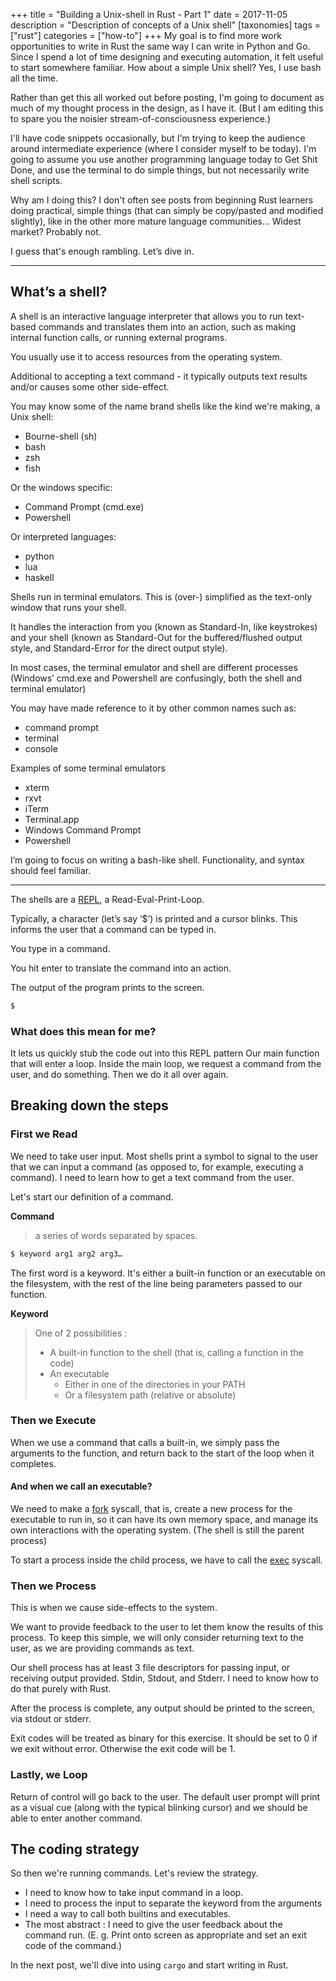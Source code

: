 +++
title = "Building a Unix-shell in Rust - Part 1"
date = 2017-11-05
description = "Description of concepts of a Unix shell"
[taxonomies]
tags = ["rust"]
categories = ["how-to"]
+++
My goal is to find more work opportunities to write in Rust the same way I can write in Python and Go. Since I spend a lot of time designing and executing automation, it felt useful to start somewhere familiar. How about a simple Unix shell? Yes, I use bash all the time.

Rather than get this all worked out before posting, I'm going to document as much of my thought process in the design, as I have it. (But I am editing this to spare you the noisier stream-of-consciousness experience.)

I'll have code snippets occasionally, but I'm trying to keep the audience around intermediate experience (where I consider myself to be today). I'm going to assume you use another programming language today to Get Shit Done, and use the terminal to do simple things, but not necessarily write shell scripts.

Why am I doing this? I don't often see posts from beginning Rust learners doing practical, simple things (that can simply be copy/pasted and modified slightly), like in the other more mature language communities... Widest market? Probably not. 

I guess that's enough rambling. Let’s dive in.

---

## What’s a shell?
A shell is an interactive language interpreter that allows you to run text-based commands and translates them into an action, such as making internal function calls, or running external programs.

You usually use it to access resources from the operating system. 

Additional to accepting a text command - it typically outputs text results and/or causes some other side-effect.

You may know some of the name brand shells like the kind we're making, a Unix shell:
* Bourne-shell (sh)
* bash
* zsh
* fish

Or the windows specific:
* Command Prompt (cmd.exe)
* Powershell

Or interpreted languages:
* python 
* lua
* haskell 

Shells run in terminal emulators. This is (over-) simplified as the text-only window that runs your shell. 

It handles the interaction from you (known as Standard-In, like keystrokes) and your shell (known as Standard-Out for the buffered/flushed output style, and Standard-Error for the direct output style).

In most cases, the terminal emulator and shell are different processes (Windows’ cmd.exe and Powershell are confusingly, both the shell and terminal emulator) 

You may have made reference to it by other common names such as:
* command prompt
* terminal
* console

Examples of some terminal emulators
* xterm
* rxvt
* iTerm
* Terminal.app
* Windows Command Prompt
* Powershell

I’m going to focus on writing a bash-like shell. Functionality, and syntax should feel familiar. 

---

The shells are a [REPL](https://en.wikipedia.org/wiki/Read%E2%80%93eval%E2%80%93print_loop), a Read-Eval-Print-Loop.

Typically, a character (let’s say ‘$’) is printed and a cursor blinks. This informs the user that a command can be typed in.

You type in a command.

You hit enter to translate the command into an action.

The output of the program prints to the screen.
```sh
$ 
```
### What does this mean for me?
It lets us quickly stub the code out into this REPL  pattern 
Our main function that will enter a loop. Inside the main loop, we request a command from the user, and do something. Then we do it all over again. 

## Breaking down the steps
### First we Read
We need to take user input. Most shells print a symbol to signal to the user that we can input a command (as opposed to, for example, executing a command). I need to learn how to get a text command from the user. 

Let's start our definition of a command. 

**Command**
> a series of words separated by spaces.

```sh
$ keyword arg1 arg2 arg3… 
```

The first word is a keyword. It's either a built-in function or an executable on the filesystem, with the rest of the line being parameters passed to our function. 

**Keyword**
> One of 2 possibilities :
> * A built-in function to the shell (that is, calling a function in the code)
> * An executable
>   * Either in one of the directories in your PATH
>   * Or a filesystem path (relative or absolute)

### Then we Execute 
When we use a command that calls a built-in, we simply pass the arguments to the function, and return back to the start of the loop when it completes. 

#### And when we call an executable?
We need to make a [fork](https://en.m.wikipedia.org/wiki/Fork_(system_call)) syscall, that is, create a new process for the executable to run in, so it can have its own memory space, and manage its own interactions with the operating system. (The shell is still the parent process) 

To start a process inside the child process, we have to call the [exec](https://en.m.wikipedia.org/wiki/Exec_(system_call)) syscall. 

### Then we Process
This is when we cause side-effects to the system.

We want to provide feedback to the user to let them know the results of this process. To keep this simple, we will only consider returning text to the user, as we are providing commands as text. 

Our shell process has at least 3 file descriptors for passing input, or receiving output provided. Stdin, Stdout, and Stderr. I need to know how to do that purely with Rust. 

After the process is complete, any output should be printed to the screen, via stdout or stderr.

Exit codes will be treated as binary for this exercise. It should be set to 0 if we exit without error. Otherwise the exit code will be 1.

### Lastly, we Loop
Return of control will go back to the user. The default user prompt will print as a visual cue (along with the typical blinking cursor) and we should be able to enter another command. 

## The coding strategy 
So then we're running commands. Let's review the strategy. 

* I need to know how to take input command in a loop. 
* I need to process the input to separate the keyword from the arguments 
* I need a way to call both builtins and executables. 
* The most abstract : I need to give the user feedback about the command run. (E. g. Print onto screen as appropriate and set an exit code of the command.) 

In the next post, we'll dive into using `cargo` and  start writing in Rust. 

